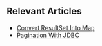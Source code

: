 ## Relevant Articles
- [Convert ResultSet Into Map](https://www.baeldung.com/java-resultset-map)
- [Pagination With JDBC](https://www.baeldung.com/java-jdbc-pagination)
